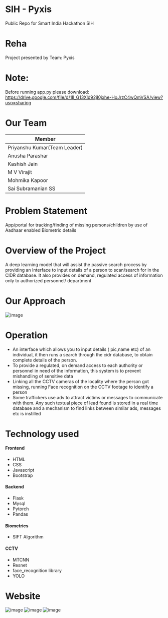 # SIH - Pyxis

Public Repo for Smart India Hackathon SIH

# Reha
Project presented by Team: Pyxis

# Note:
Before running app.py please download: https://drive.google.com/file/d/1II_G13Xld92jI0jxhe-HoJrzC4wQmVSA/view?usp=sharing

# Our Team

|Member                      |     
|------------------|
|Priyanshu Kumar(Team Leader)  |              
|Anusha Parashar   |              
|Kashish Jain      |              
|M V Virajit       |              
|Mohmika Kapoor    |              
|Sai Subramanian SS|              

# Problem Statement
App/portal for tracking/finding of missing persons/children by use of Aadhaar enabled Biometric details

# Overview of the Project
A deep learning model that will assist the passive search process by providing an Interface to input details of a person to scan/search for in the CIDR database. It also provides on demand, regulated access of information only to authorized personnel/ department

# Our Approach
![image](https://user-images.githubusercontent.com/96635875/186846213-50c5c9e3-1067-40cd-8c3a-d14a4db41279.png)

# Operation

* An interface which allows you to input details ( pic,name etc) of an individual, it then runs a search through the cidr database, to obtain complete details of the person. 
* To provide a regulated, on demand access to each authority or personnel in need of the information, this system is to prevent mishandling of sensitive data
* Linking all the CCTV cameras of the locality where the person got missing, running Face recognition on the CCTV footage to  identify a person
* Some traffickers use adv to attract victims or messages to communicate with them. Any such textual piece of lead found is stored in a real time database and a mechanism to find links between similar ads, messages etc is instilled 

# Technology used

#### Frontend ####
* HTML
* CSS
* Javascript
* Bootstrap

#### Backend  ####
* Flask
* Mysql
* Pytorch
* Pandas

#### Biometrics   ####
* SIFT Algorithm

#### CCTV    ####
* MTCNN
* Resnet
* face_recognition library
* YOLO

# Website
![image](https://user-images.githubusercontent.com/96635875/186897563-6aea856b-943e-4a36-b9ac-e719ed6fca09.png)
![image](https://user-images.githubusercontent.com/96635875/186897620-b94b4607-9684-424b-897f-e6bc8a193fe7.png)
![image](https://user-images.githubusercontent.com/96635875/186897745-b419f162-199f-414b-b5cb-9981e18ae2ca.png)





